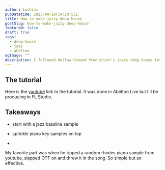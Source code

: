 ```yaml
---
author: Luchini
pubDatetime: 2023-04-18T14:20:53Z
title: How to make jazzy deep house
postSlug: how-to-make-jazzy-deep-house
featured: false
draft: true
tags:
  - deep-house
  - jazz
  - abelton
ogImage: ""
description: I followed Hollow Ground Production's jazzy deep house tutorial. Here's what I learned and what I produced.
---
```


## The tutorial 
Here is the [youtube](https://www.youtube.com/watch?v=IQiOQmCE2d0) link to the tutorial. It was done in Abelton Live but I'll be producing in FL Studio.

## Takeaways
* start with a jazz bassline sample

* sprinkle piano key samples on top

* 

My favorite part was when he ripped a random rhodes piano sample from youtube, slapped OTT on and threw it in the song. So simple but so effective.

